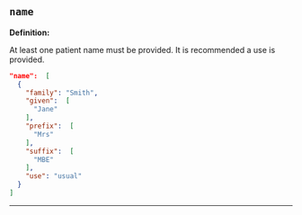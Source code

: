 ## `name`

<b>Definition:</b>

At least one patient name must be provided. It is recommended a use is provided.

```json
"name":  [
  {
    "family": "Smith",
    "given":  [
      "Jane"
    ],
    "prefix":  [
      "Mrs"
    ],
    "suffix":  [
      "MBE"
    ],
    "use": "usual"
  }
]
```

---